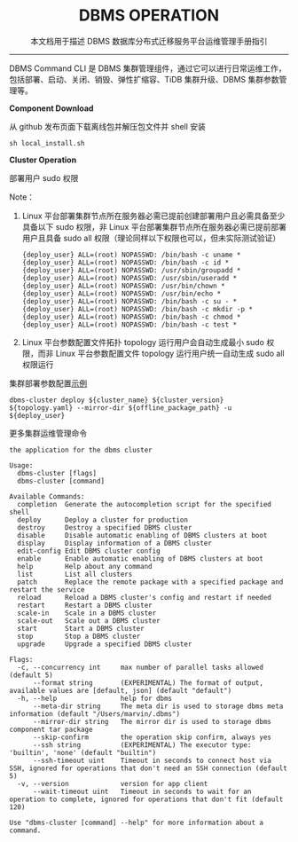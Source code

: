 <h1 align="center">
  DBMS OPERATION
</h1>
<p align="center">
本文档用于描述 DBMS 数据库分布式迁移服务平台运维管理手册指引
</p>

-------
DBMS Command CLI 是 DBMS 集群管理组件，通过它可以进行日常运维工作，包括部署、启动、关闭、销毁、弹性扩缩容、TiDB 集群升级、DBMS 集群参数管理等。

**Component Download**

从 github 发布页面下载离线包并解压包文件并 shell 安装

```shell
sh local_install.sh
```

**Cluster Operation**

部署用户 sudo 权限

Note：
1. Linux 平台部署集群节点所在服务器必需已提前创建部署用户且必需具备至少具备以下 sudo 权限，非 Linux 平台部署集群节点所在服务器必需已提前部署用户且具备 sudo all 权限（理论同样以下权限也可以，但未实际测试验证）
    ```shell
    {deploy_user} ALL=(root) NOPASSWD: /bin/bash -c uname *
    {deploy_user} ALL=(root) NOPASSWD: /bin/bash -c id *
    {deploy_user} ALL=(root) NOPASSWD: /usr/sbin/groupadd *
    {deploy_user} ALL=(root) NOPASSWD: /usr/sbin/useradd *
    {deploy_user} ALL=(root) NOPASSWD: /usr/bin/chown *
    {deploy_user} ALL=(root) NOPASSWD: /usr/bin/echo *
    {deploy_user} ALL=(root) NOPASSWD: /bin/bash -c su - *
    {deploy_user} ALL=(root) NOPASSWD: /bin/bash -c mkdir -p *
    {deploy_user} ALL=(root) NOPASSWD: /bin/bash -c chmod *
    {deploy_user} ALL=(root) NOPASSWD: /bin/bash -c test *
    ```
2. Linux 平台参数配置文件拓扑 topology 运行用户会自动生成最小 sudo 权限，而非 Linux 平台参数配置文件 topology 运行用户统一自动生成 sudo all 权限运行

集群部署参数配置[示例](../example/topology.yaml)  
```shell
dbms-cluster deploy ${cluster_name} ${cluster_version} ${topology.yaml} --mirror-dir ${offline_package_path} -u ${deploy_user} 
```

更多集群运维管理命令

```shell
the application for the dbms cluster

Usage:
  dbms-cluster [flags]
  dbms-cluster [command]

Available Commands:
  completion  Generate the autocompletion script for the specified shell
  deploy      Deploy a cluster for production
  destroy     Destroy a specified DBMS cluster
  disable     Disable automatic enabling of DBMS clusters at boot
  display     Display information of a DBMS cluster
  edit-config Edit DBMS cluster config
  enable      Enable automatic enabling of DBMS clusters at boot
  help        Help about any command
  list        List all clusters
  patch       Replace the remote package with a specified package and restart the service
  reload      Reload a DBMS cluster's config and restart if needed
  restart     Restart a DBMS cluster
  scale-in    Scale in a DBMS cluster
  scale-out   Scale out a DBMS cluster
  start       Start a DBMS cluster
  stop        Stop a DBMS cluster
  upgrade     Upgrade a specified DBMS cluster

Flags:
  -c, --concurrency int     max number of parallel tasks allowed (default 5)
      --format string       (EXPERIMENTAL) The format of output, available values are [default, json] (default "default")
  -h, --help                help for dbms
      --meta-dir string     The meta dir is used to storage dbms meta information (default "/Users/marvin/.dbms")
      --mirror-dir string   The mirror dir is used to storage dbms component tar package
      --skip-confirm        the operation skip confirm, always yes
      --ssh string          (EXPERIMENTAL) The executor type: 'builtin', 'none' (default "builtin")
      --ssh-timeout uint    Timeout in seconds to connect host via SSH, ignored for operations that don't need an SSH connection (default 5)
  -v, --version             version for app client
      --wait-timeout uint   Timeout in seconds to wait for an operation to complete, ignored for operations that don't fit (default 120)

Use "dbms-cluster [command] --help" for more information about a command.
```
